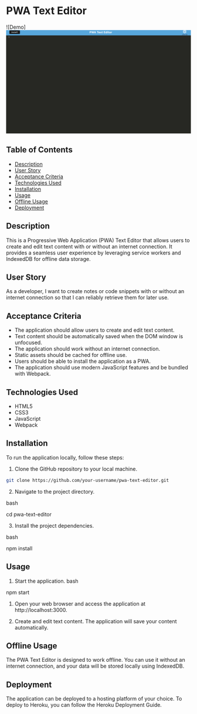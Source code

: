 # PWA Text Editor

![Demo]![screenshot1](<Screenshot 2023-09-11 at 22.36.18.png>)

## Table of Contents

- [Description](#description)
- [User Story](#user-story)
- [Acceptance Criteria](#acceptance-criteria)
- [Technologies Used](#technologies-used)
- [Installation](#installation)
- [Usage](#usage)
- [Offline Usage](#offline-usage)
- [Deployment](#deployment)

## Description

This is a Progressive Web Application (PWA) Text Editor that allows users to create and edit text content with or without an internet connection. It provides a seamless user experience by leveraging service workers and IndexedDB for offline data storage.

## User Story

As a developer, I want to create notes or code snippets with or without an internet connection so that I can reliably retrieve them for later use.

## Acceptance Criteria

- The application should allow users to create and edit text content.
- Text content should be automatically saved when the DOM window is unfocused.
- The application should work without an internet connection.
- Static assets should be cached for offline use.
- Users should be able to install the application as a PWA.
- The application should use modern JavaScript features and be bundled with Webpack.

## Technologies Used

- HTML5
- CSS3
- JavaScript
- Webpack

## Installation

To run the application locally, follow these steps:

1. Clone the GitHub repository to your local machine.

```bash
git clone https://github.com/your-username/pwa-text-editor.git
```

2. Navigate to the project directory.

bash

cd pwa-text-editor

3. Install the project dependencies.

bash

npm install

## Usage

1. Start the application.
   bash

npm start

1. Open your web browser and access the application at http://localhost:3000.

2. Create and edit text content. The application will save your content automatically.

## Offline Usage

The PWA Text Editor is designed to work offline. You can use it without an internet connection, and your data will be stored locally using IndexedDB.

## Deployment

The application can be deployed to a hosting platform of your choice. To deploy to Heroku, you can follow the Heroku Deployment Guide.
